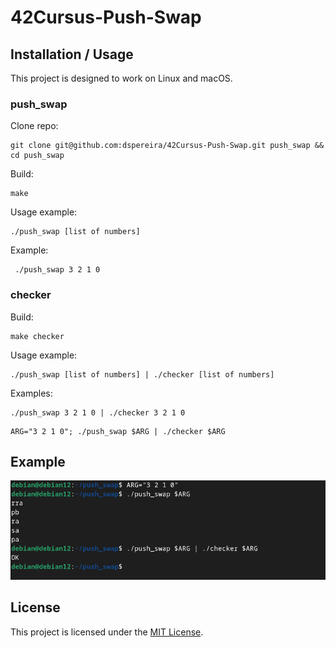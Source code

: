 # 42Cursus-Push-Swap

## Installation / Usage

This project is designed to work on Linux and macOS.

### push_swap
Clone repo:
```shell
git clone git@github.com:dspereira/42Cursus-Push-Swap.git push_swap && cd push_swap
```

Build:
```shell
make
```

Usage example:
```shell
./push_swap [list of numbers]
```
Example:
```shell
 ./push_swap 3 2 1 0
```

### checker
Build:
```shell
make checker
```
Usage example:
```shell
./push_swap [list of numbers] | ./checker [list of numbers]
```
Examples:
```shell
./push_swap 3 2 1 0 | ./checker 3 2 1 0
```
```shell
ARG="3 2 1 0"; ./push_swap $ARG | ./checker $ARG
```

## Example
![push_swap](https://github.com/dspereira/42Cursus-Push-Swap/blob/main/example.png)

## License
This project is licensed under the [MIT License](https://github.com/dspereira/42Cursus-Push-Swap/blob/main/LICENSE).
